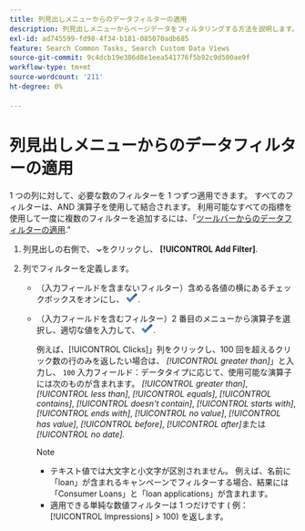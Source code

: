 ```yaml
---
title: 列見出しメニューからのデータフィルターの適用
description: 列見出しメニューからページデータをフィルタリングする方法を説明します。
exl-id: ad745599-fd98-4f34-b181-085070adb685
feature: Search Common Tasks, Search Custom Data Views
source-git-commit: 9c4dcb19e386d8e1eea541776f5b92c9d500ae9f
workflow-type: tm+mt
source-wordcount: '211'
ht-degree: 0%

---
```


# 列見出しメニューからのデータフィルターの適用

1 つの列に対して、必要な数のフィルターを 1 つずつ適用できます。 すべてのフィルターは、AND 演算子を使用して結合されます。 利用可能なすべての指標を使用して一度に複数のフィルターを追加するには、「[ツールバーからのデータフィルターの適用](column-filter-apply-from-toolbar.md).&quot;

1. 列見出しの右側で、 ![下向き矢印](/help/search-social-commerce/assets/arrow-down-dropdown.png "下向き矢印")をクリックし、 **[!UICONTROL Add Filter]**.

1. 列でフィルターを定義します。

   * （入力フィールドを含まないフィルター）含める各値の横にあるチェックボックスをオンにし、 ![フィルターを更新](/help/search-social-commerce/assets/select.png "フィルターを更新").

   * （入力フィールドを含むフィルター）2 番目のメニューから演算子を選択し、適切な値を入力して、 ![フィルターを更新](/help/search-social-commerce/assets/select.png "フィルターを更新").

     例えば、[!UICONTROL Clicks]」列をクリックし、100 回を超えるクリック数の行のみを返したい場合は、 *[!UICONTROL greater than]*」と入力し、 `100` 入力フィールド：データタイプに応じて、使用可能な演算子には次のものが含まれます。 *[!UICONTROL greater than]*, *[!UICONTROL less than]*, *[!UICONTROL equals]*, *[!UICONTROL contains]*, *[!UICONTROL doesn't contain]*, *[!UICONTROL starts with]*, *[!UICONTROL ends with]*, *[!UICONTROL no value]*, *[!UICONTROL has value]*, *[!UICONTROL before]*, *[!UICONTROL after]*&#x200B;または *[!UICONTROL no date].*

     >[!NOTE]
     >
     >* テキスト値では大文字と小文字が区別されません。 例えば、名前に「loan」が含まれるキャンペーンでフィルターする場合、結果には「Consumer Loans」と「loan applications」が含まれます。
     >* 適用できる単純な数値フィルターは 1 つだけです ( 例： [!UICONTROL Impressions] \> 100) を返します。
